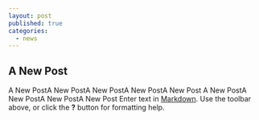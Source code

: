 ```yaml
---
layout: post
published: true
categories:
  - news
---
```

## A New Post
A New PostA New PostA New PostA New PostA New Post
A New PostA New PostA New PostA New Post
Enter text in [Markdown](http://daringfireball.net/projects/markdown/). Use the toolbar above, or click the **?** button for formatting help.
